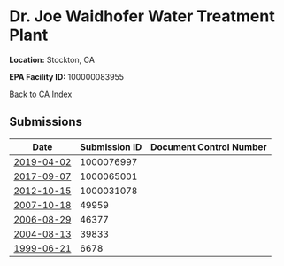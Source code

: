 # Dr. Joe Waidhofer Water Treatment Plant

**Location:** Stockton, CA

**EPA Facility ID:** 100000083955

[Back to CA Index](../../index.md)

## Submissions

| Date | Submission ID | Document Control Number |
|------|--------------|-------------------------|
| [2019-04-02](submissions/1000076997.md) | 1000076997 |  |
| [2017-09-07](submissions/1000065001.md) | 1000065001 |  |
| [2012-10-15](submissions/1000031078.md) | 1000031078 |  |
| [2007-10-18](submissions/49959.md) | 49959 |  |
| [2006-08-29](submissions/46377.md) | 46377 |  |
| [2004-08-13](submissions/39833.md) | 39833 |  |
| [1999-06-21](submissions/6678.md) | 6678 |  |
